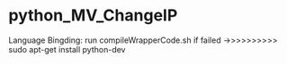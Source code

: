 # python_MV_ChangeIP

Language Bingding:
run compileWrapperCode.sh
if failed ->>>>>>>>>>  sudo apt-get install python-dev



